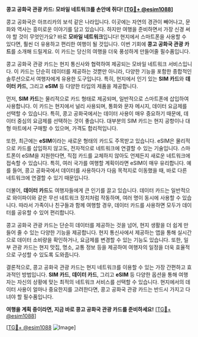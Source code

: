 **콩고 공화국 관광 카드: 모바일 네트워크를 손안에 쥐다! [[TG💪+ @esim1088](https://t.me/s/esim1088)]**

콩고 공화국은 아프리카의 보석 같은 나라입니다. 이곳에는 자연의 경관이 빼어나고, 문화와 역사는 흥미로운 이야기를 담고 있습니다. 하지만 여행을 준비하면서 가장 신경 써야 할 것이 무엇인가요? 바로 **모바일 네트워크**입니다! 현지에서 스마트폰을 사용할 수 있다면, 훨씬 더 유용하고 편리한 여행이 될 것입니다. 이번 기회에 **콩고 공화국 관광 카드**를 소개해 드릴게요. 이 카드는 당신의 여행을 더욱 풍성하게 만들어줄 필수품입니다.

콩고 공화국 관광 카드는 현지 통신사와 협력하여 제공되는 모바일 네트워크 서비스입니다. 이 카드는 단순히 데이터를 제공하는 것뿐만 아니라, 다양한 기능을 포함한 종합적인 솔루션으로서 여행자에게 유용한 도구입니다. 특히, 현지에서 인기 있는 **SIM 카드**와 **데이터 카드**, 그리고 **eSIM** 등 다양한 타입의 제품을 제공합니다.

먼저, **SIM 카드**는 물리적으로 카드 형태로 제공되며, 일반적으로 스마트폰에 삽입하여 사용합니다. 이 카드는 현지에서 널리 사용되며, 통화와 문자 메시지, 데이터 요금제를 선택할 수 있습니다. 특히, 콩고 공화국에서는 데이터 사용이 매우 중요하기 때문에, 데이터 중심의 요금제를 선택하는 것이 좋습니다. 대부분의 SIM 카드는 현지 공항이나 대형 마트에서 구매할 수 있으며, 가격도 합리적입니다.

또한, 최근에는 **eSIM**이라는 새로운 형태의 카드도 주목받고 있습니다. eSIM은 물리적으로 카드를 삽입하지 않고도, 전자적으로 네트워크에 연결할 수 있는 기술입니다. 스마트폰이 eSIM을 지원한다면, 직접 카드를 교체하지 않아도 언제든지 새로운 네트워크에 접속할 수 있습니다. 특히, 여러 국가를 여행할 계획이라면 eSIM이 매우 유리합니다. 예를 들어, 콩고 공화국에서 데이터를 사용하다가 다음 목적지로 이동했을 때, 바로 다른 네트워크에 연결할 수 있기 때문입니다.

더불어, **데이터 카드**도 여행자들에게 큰 인기를 끌고 있습니다. 데이터 카드는 일반적으로 와이파이와 같은 무선 네트워크 장치처럼 작동하며, 여러 명이 동시에 사용할 수 있습니다. 따라서 가족이나 친구들과 함께 여행할 경우, 데이터 카드를 사용하면 모두가 데이터를 공유할 수 있어 편리합니다.

콩고 공화국 관광 카드는 단순히 데이터를 제공하는 것을 넘어, 현지 생활을 더 쉽게 만들어 줄 수 있는 다양한 기능을 제공합니다. 현지 통신사에서 제공하는 앱을 통해 실시간으로 데이터 소비량을 확인하거나, 요금제를 변경할 수 있는 기능도 있습니다. 또한, 일부 관광 카드는 현지 맛집, 명소, 교통 정보 등을 제공하여 여행자의 일정을 더욱 효율적으로 구성할 수 있도록 도와줍니다.

결론적으로, 콩고 공화국 관광 카드는 현지 네트워크를 이용할 수 있는 가장 간편하고 효과적인 방법입니다. **SIM 카드**, **데이터 카드**, 그리고 **eSIM** 등 다양한 옵션을 통해 여행자는 자신의 상황에 맞는 최적의 네트워크 서비스를 선택할 수 있습니다. 현지에서의 데이터 사용이 얼마나 중요한지를 고려한다면, 콩고 공화국 관광 카드는 반드시 가지고 다녀야 할 필수품입니다.

**여행을 계획 중이라면, 지금 바로 콩고 공화국 관광 카드를 준비하세요!** [[TG💪+ @esim1088](https://t.me/s/esim1088)]

[[TG💪+ @esim1088](https://t.me/s/esim1088) ![Image](https://i.postimg.cc/Y0z9fWf4/image.png)]